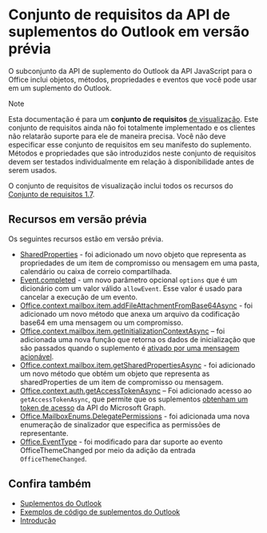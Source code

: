 # <a name="outlook-add-in-api-preview-requirement-set"></a>Conjunto de requisitos da API de suplementos do Outlook em versão prévia

O subconjunto da API de suplemento do Outlook da API JavaScript para o Office inclui objetos, métodos, propriedades e eventos que você pode usar em um suplemento do Outlook.

> [!NOTE]
> Esta documentação é para um **conjunto de requisitos** [de visualização](/office/dev/add-ins/reference/requirement-sets/outlook-api-requirement-sets). Este conjunto de requisitos ainda não foi totalmente implementado e os clientes não relatarão suporte para ele de maneira precisa. Você não deve especificar esse conjunto de requisitos em seu manifesto do suplemento. Métodos e propriedades que são introduzidos neste conjunto de requisitos devem ser testados individualmente em relação à disponibilidade antes de serem usados.

O conjunto de requisitos de visualização inclui todos os recursos do [Conjunto de requisitos 1.7](../requirement-set-1.7/outlook-requirement-set-1.7.md).

## <a name="features-in-preview"></a>Recursos em versão prévia

Os seguintes recursos estão em versão prévia.

- [SharedProperties](/javascript/api/outlook/office.sharedproperties) - foi adicionado um novo objeto que representa as propriedades de um item de compromisso ou mensagem em uma pasta, calendário ou caixa de correio compartilhada.
- [Event.completed](/javascript/api/office/office.addincommands.event#completed-options-) - um novo parâmetro opcional `options`  que é um dicionário com um valor válido `allowEvent`. Esse valor é usado para cancelar a execução de um evento.
- [Office.context.mailbox.item.addFileAttachmentFromBase64Async](office.context.mailbox.item.md#addfileattachmentfrombase64asyncbase64file-attachmentname-options-callback) - foi adicionado um novo método que anexa um arquivo da codificação base64 em uma mensagem ou um compromisso.
- [Office.context.mailbox.item.getInitializationContextAsync](office.context.mailbox.item.md#getinitializationcontextasyncoptions-callback) – foi adicionada uma nova função que retorna os dados de inicialização que são passados quando o suplemento é [ativado por uma mensagem acionável](https://docs.microsoft.com/outlook/actionable-messages/invoke-add-in-from-actionable-message).
- [Office.context.mailbox.item.getSharedPropertiesAsync](office.context.mailbox.item.md#getsharedpropertiesasyncoptions-callback) - foi adicionado um novo método que obtém um objeto que representa as sharedProperties de um item de compromisso ou mensagem.
- [Office.context.auth.getAccessTokenAsync](https://docs.microsoft.com/office/dev/add-ins/develop/sso-in-office-add-ins#sso-api-reference) – Foi adicionado acesso ao `getAccessTokenAsync`, que permite que os suplementos [obtenham um token de acesso](https://docs.microsoft.com/outlook/add-ins/authenticate-a-user-with-an-sso-token) da API do Microsoft Graph.
- [Office.MailboxEnums.DelegatePermissions](/javascript/api/outlook/office.mailboxenums.delegatepermissions) - foi adicionada uma nova enumeração de sinalizador que especifica as permissões de representante.
- [Office.EventType](/javascript/api/office/office.eventtype) - foi modificado para dar suporte ao evento OfficeThemeChanged por meio da adição da entrada `OfficeThemeChanged`.

## <a name="see-also"></a>Confira também

- [Suplementos do Outlook](https://docs.microsoft.com/outlook/add-ins/)
- [Exemplos de código de suplementos do Outlook](https://developer.microsoft.com/outlook/gallery/?filterBy=Outlook,Samples,Add-ins)
- [Introdução](https://docs.microsoft.com/outlook/add-ins/quick-start)